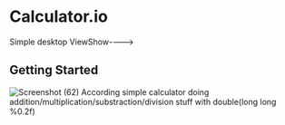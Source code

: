 # Calculator.io

Simple desktop ViewShow---->

## Getting Started


![Screenshot (62)](https://user-images.githubusercontent.com/74767290/148666618-9c6e58e1-9e01-455f-a6ce-18c27ddd6e37.png)
According simple calculator doing addition/multiplication/substraction/division stuff with double(long long %0.2f) 

